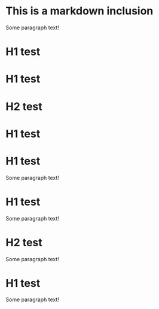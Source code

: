 # This is a markdown inclusion
Some paragraph text!

# H1 test
# H1 test
# H2 test
# H1 test

# H1 test
Some paragraph text!
# H1 test
Some paragraph text!
# H2 test
Some paragraph text!
# H1 test
Some paragraph text!
